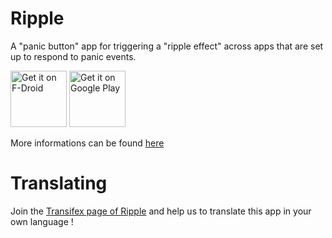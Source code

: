 Ripple
======

A "panic button" app for triggering a "ripple effect" across apps that are set
up to respond to panic events.

<a href="https://f-droid.org/packages/info.guardianproject.ripple/" target="_blank">
<img src="https://f-droid.org/badge/get-it-on.png" alt="Get it on F-Droid" height="90"/></a>
<a href="https://play.google.com/store/apps/details?id=info.guardianproject.ripple" target="_blank">
<img src="https://play.google.com/intl/en_us/badges/images/generic/en-play-badge.png" alt="Get it on Google Play" height="90"/></a>

More informations can be found [here](https://dev.guardianproject.info/projects/panic/wiki)

# Translating

Join the [Transifex page of Ripple](https://www.transifex.com/otf/rippleapp/) and help us to translate this app in your own language !
